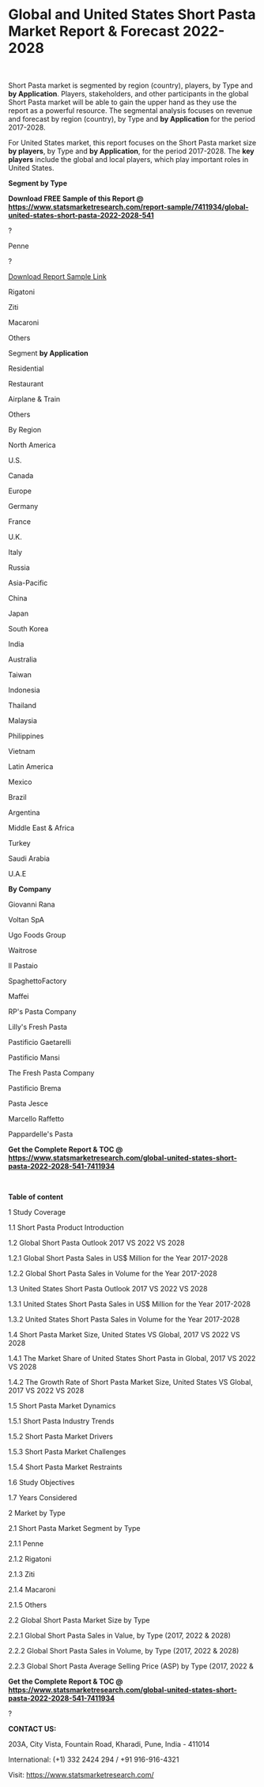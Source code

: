 <h1>Global and United States Short Pasta Market Report & Forecast 2022-2028</h1><br/><p>Short Pasta market is segmented by region (country), players, by Type and <strong>by Application</strong>. Players, stakeholders, and other participants in the global Short Pasta market will be able to gain the upper hand as they use the report as a powerful resource. The segmental analysis focuses on revenue and forecast by region (country), by Type and <strong>by Application</strong> for the period 2017-2028.</p>
 
 
 
 <p>For United States market, this report focuses on the Short Pasta market size <strong>by players</strong>, by Type and <strong>by Application</strong>, for the period 2017-2028. The <strong>key players</strong> include the global and local players, which play important roles in United States.</p>
 
 
 
 <p><strong>Segment by Type</strong></p>
 
 
 
 <div><b>Download FREE Sample of this Report @ <a href="https://www.statsmarketresearch.com/download-free-sample/7411934/global-united-states-short-pasta-2022-2028-541">https://www.statsmarketresearch.com/report-sample/7411934/global-united-states-short-pasta-2022-2028-541</a></b></div>
 
 
 
 <p>? </p>
 
 
 
 <p>Penne</p>
 
 
 
 <p>? </p>
 
 
 
 <p><a href="https://www.statsmarketresearch.com/download-free-sample/7411934/global-united-states-short-pasta-2022-2028-541">Download Report Sample Link</a></p>
 
 
 
 <p>Rigatoni</p>
 
 
 
 <p>Ziti</p>
 
 
 
 <p>Macaroni</p>
 
 
 
 <p>Others</p>
 
 
 
 <p>Segment <strong>by Application</strong></p>
 
 
 
 <p>Residential</p>
 
 
 
 <p>Restaurant</p>
 
 
 
 <p>Airplane & Train</p>
 
 
 
 <p>Others</p>
 
 
 
 <p>By Region</p>
 
 
 
 <p>North America</p>
 
 
 
 <p>U.S.</p>
 
 
 
 <p>Canada</p>
 
 
 
 <p>Europe</p>
 
 
 
 <p>Germany</p>
 
 
 
 <p>France</p>
 
 
 
 <p>U.K.</p>
 
 
 
 <p>Italy</p>
 
 
 
 <p>Russia</p>
 
 
 
 <p>Asia-Pacific</p>
 
 
 
 <p>China</p>
 
 
 
 <p>Japan</p>
 
 
 
 <p>South Korea</p>
 
 
 
 <p>India</p>
 
 
 
 <p>Australia</p>
 
 
 
 <p>Taiwan</p>
 
 
 
 <p>Indonesia</p>
 
 
 
 <p>Thailand</p>
 
 
 
 <p>Malaysia</p>
 
 
 
 <p>Philippines</p>
 
 
 
 <p>Vietnam</p>
 
 
 
 <p>Latin America</p>
 
 
 
 <p>Mexico</p>
 
 
 
 <p>Brazil</p>
 
 
 
 <p>Argentina</p>
 
 
 
 <p>Middle East & Africa</p>
 
 
 
 <p>Turkey</p>
 
 
 
 <p>Saudi Arabia</p>
 
 
 
 <p>U.A.E</p>
 
 
 
 <p><strong>By Company</strong></p>
 
 
 
 <p>Giovanni Rana</p>
 
 
 
 <p>Voltan SpA</p>
 
 
 
 <p>Ugo Foods Group</p>
 
 
 
 <p>Waitrose</p>
 
 
 
 <p>Il Pastaio</p>
 
 
 
 <p>SpaghettoFactory</p>
 
 
 
 <p>Maffei</p>
 
 
 
 <p>RP&#39;s Pasta Company</p>
 
 
 
 <p>Lilly&#39;s Fresh Pasta</p>
 
 
 
 <p>Pastificio Gaetarelli</p>
 
 
 
 <p>Pastificio Mansi</p>
 
 
 
 <p>The Fresh Pasta Company</p>
 
 
 
 <p>Pastificio Brema</p>
 
 
 
 <p>Pasta Jesce</p>
 
 
 
 <p>Marcello Raffetto</p>
 
 
 
 <p>Pappardelle&#39;s Pasta</p>
 
 
 
 <div><b>Get the Complete Report & TOC @ <a href="https://www.statsmarketresearch.com/global-united-states-short-pasta-2022-2028-541-7411934">https://www.statsmarketresearch.com/global-united-states-short-pasta-2022-2028-541-7411934</a></b></div>
 
 
 
 <p><br />
 
 <b>Table of content</b></p>
 
 
 
 <p>1 Study Coverage<br />
 
 1.1 Short Pasta Product Introduction<br />
 
 1.2 Global Short Pasta Outlook 2017 VS 2022 VS 2028<br />
 
 1.2.1 Global Short Pasta Sales in US$ Million for the Year 2017-2028<br />
 
 1.2.2 Global Short Pasta Sales in Volume for the Year 2017-2028<br />
 
 1.3 United States Short Pasta Outlook 2017 VS 2022 VS 2028<br />
 
 1.3.1 United States Short Pasta Sales in US$ Million for the Year 2017-2028<br />
 
 1.3.2 United States Short Pasta Sales in Volume for the Year 2017-2028<br />
 
 1.4 Short Pasta Market Size, United States VS Global, 2017 VS 2022 VS 2028<br />
 
 1.4.1 The Market Share of United States Short Pasta in Global, 2017 VS 2022 VS 2028<br />
 
 1.4.2 The Growth Rate of Short Pasta Market Size, United States VS Global, 2017 VS 2022 VS 2028<br />
 
 1.5 Short Pasta Market Dynamics<br />
 
 1.5.1 Short Pasta Industry Trends<br />
 
 1.5.2 Short Pasta Market Drivers<br />
 
 1.5.3 Short Pasta Market Challenges<br />
 
 1.5.4 Short Pasta Market Restraints<br />
 
 1.6 Study Objectives<br />
 
 1.7 Years Considered<br />
 
 2 Market by Type<br />
 
 2.1 Short Pasta Market Segment by Type<br />
 
 2.1.1 Penne<br />
 
 2.1.2 Rigatoni<br />
 
 2.1.3 Ziti<br />
 
 2.1.4 Macaroni<br />
 
 2.1.5 Others<br />
 
 2.2 Global Short Pasta Market Size by Type<br />
 
 2.2.1 Global Short Pasta Sales in Value, by Type (2017, 2022 & 2028)<br />
 
 2.2.2 Global Short Pasta Sales in Volume, by Type (2017, 2022 & 2028)<br />
 
 2.2.3 Global Short Pasta Average Selling Price (ASP) by Type (2017, 2022 &</p>
 
 
 
 <div><b>Get the Complete Report & TOC @ <a href="https://www.statsmarketresearch.com/global-united-states-short-pasta-2022-2028-541-7411934">https://www.statsmarketresearch.com/global-united-states-short-pasta-2022-2028-541-7411934</a></b></div>
 
 
 
 <p>? </p>
 
 
 
 <p><b>CONTACT US:</b><br />
 
 203A, City Vista, Fountain Road, Kharadi, Pune, India - 411014<br />
 
 International: (+1) 332 2424 294 / +91 916-916-4321<br />
 
 Visit: <a href="https://www.statsmarketresearch.com/">https://www.statsmarketresearch.com/</a></p>